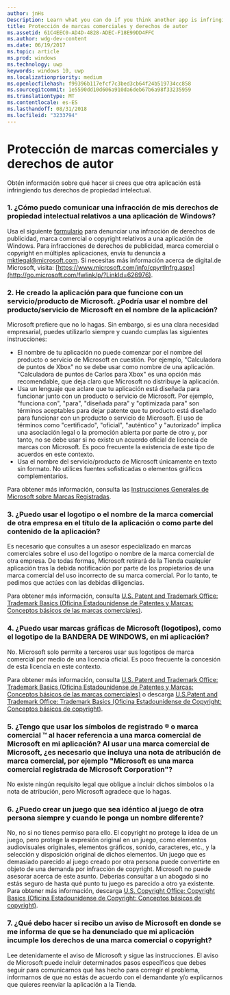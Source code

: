 ```yaml
---
author: jnHs
Description: Learn what you can do if you think another app is infringing on your intellectual property rights.
title: Protección de marcas comerciales y derechos de autor
ms.assetid: 61C4EEC0-AD4D-4828-ADEC-F18E99DD4FFC
ms.author: wdg-dev-content
ms.date: 06/19/2017
ms.topic: article
ms.prod: windows
ms.technology: uwp
keywords: windows 10, uwp
ms.localizationpriority: medium
ms.openlocfilehash: f99396b117efcf7c3bed3cb64f24b519734cc858
ms.sourcegitcommit: 1e5590dd10d606a910da6deb67b6a98f33235959
ms.translationtype: MT
ms.contentlocale: es-ES
ms.lasthandoff: 08/31/2018
ms.locfileid: "3233794"
---
```

# <a name="trademark-and-copyright-protection"></a>Protección de marcas comerciales y derechos de autor


Obtén información sobre qué hacer si crees que otra aplicación está infringiendo tus derechos de propiedad intelectual.

### <a name="1-how-may-i-report-an-infringement-of-my-intellectual-property-rights-within-a-windows-app"></a>1. ¿Cómo puedo comunicar una infracción de mis derechos de propiedad intelectual relativos a una aplicación de Windows?


Usa el siguiente [formulario](http://go.microsoft.com/fwlink/p/?LinkId=273879) para denunciar una infracción de derechos de publicidad, marca comercial o copyright relativos a una aplicación de Windows. Para infracciones de derechos de publicidad, marca comercial o copyright en múltiples aplicaciones, envía tu denuncia a mktlegal@microsoft.com. Si necesitas más información acerca de digital.de Microsoft, visita: [https://www.microsoft.com/info/cpyrtInfrg.aspx](http://go.microsoft.com/fwlink/p/?LinkId=626976).

### <a name="2-i-created-my-app-to-work-with-a-microsoft-productservice-may-i-use-the-microsoft-productservice-name-in-the-name-of-my-app"></a>2. He creado la aplicación para que funcione con un servicio/producto de Microsoft. ¿Podría usar el nombre del producto/servicio de Microsoft en el nombre de la aplicación?


Microsoft prefiere que no lo hagas. Sin embargo, si es una clara necesidad empresarial, puedes utilizarlo siempre y cuando cumplas las siguientes instrucciones:

-   El nombre de tu aplicación no puede comenzar por el nombre del producto o servicio de Microsoft en cuestión. Por ejemplo, "Calculadora de puntos de Xbox" no se debe usar como nombre de una aplicación. "Calculadora de puntos de Carlos para Xbox" es una opción más recomendable, que deja claro que Microsoft no distribuye la aplicación.
-   Usa un lenguaje que aclare que tu aplicación está diseñada para funcionar junto con un producto o servicio de Microsoft. Por ejemplo, "funciona con", "para", "diseñada para" y "optimizada para" son términos aceptables para dejar patente que tu producto está diseñado para funcionar con un producto o servicio de Microsoft. El uso de términos como "certificado", "oficial", "auténtico" y "autorizado" implica una asociación legal o la promoción abierta por parte de otro y, por tanto, no se debe usar si no existe un acuerdo oficial de licencia de marcas con Microsoft. Es poco frecuente la existencia de este tipo de acuerdos en este contexto.
-   Usa el nombre del servicio/producto de Microsoft únicamente en texto sin formato. No utilices fuentes sofisticadas o elementos gráficos complementarios.

Para obtener más información, consulta las [Instrucciones Generales de Microsoft sobre Marcas Registradas](http://go.microsoft.com/fwlink/p/?LinkId=225434).

### <a name="3-is-it-ok-if-i-use-the-trademarked-name-or-logo-of-another-company-in-the-title-of-my-app-or-as-part-of-the-content-of-my-app"></a>3. ¿Puedo usar el logotipo o el nombre de la marca comercial de otra empresa en el título de la aplicación o como parte del contenido de la aplicación?


Es necesario que consultes a un asesor especializado en marcas comerciales sobre el uso del logotipo o nombre de la marca comercial de otra empresa. De todas formas, Microsoft retirará de la Tienda cualquier aplicación tras la debida notificación por parte de los propietarios de una marca comercial del uso incorrecto de su marca comercial. Por lo tanto, te pedimos que actúes con las debidas diligencias.

Para obtener más información, consulta [U.S. Patent and Trademark Office: Trademark Basics (Oficina Estadounidense de Patentes y Marcas: Conceptos básicos de las marcas comerciales)](http://go.microsoft.com/fwlink/p/?LinkId=225271).

### <a name="4-may-i-use-microsofts-graphical-trademarks-logos-such-as-the-windows-flag-logo-in-my-app"></a>4. ¿Puedo usar marcas gráficas de Microsoft (logotipos), como el logotipo de la BANDERA DE WINDOWS, en mi aplicación?


No. Microsoft solo permite a terceros usar sus logotipos de marca comercial por medio de una licencia oficial. Es poco frecuente la concesión de esta licencia en este contexto.

Para obtener más información, consulta [U.S. Patent and Trademark Office: Trademark Basics (Oficina Estadounidense de Patentes y Marcas: Conceptos básicos de las marcas comerciales)](http://go.microsoft.com/fwlink/p/?LinkId=225271) o descarga [U.S.Patent and Trademark Office: Trademark Basics (Oficina Estadounidense de Copyright: Conceptos básicos de copyright)](http://go.microsoft.com/fwlink/p/?LinkID=225273).

### <a name="5-do-i-need-to-use-registered--or-trademark--symbols-when-i-refer-to-a-microsoft-trademark-in-my-app-and-must-i-when-using-a-microsoft-trademark-place-a-trademark-attribution-notice-in-my-app-for-example-microsoft-is-a-registered-trademark-of-the-microsoft-corporation"></a>5. ¿Tengo que usar los símbolos de registrado ® o marca comercial ™ al hacer referencia a una marca comercial de Microsoft en mi aplicación? Al usar una marca comercial de Microsoft, ¿es necesario que incluya una nota de atribución de marca comercial, por ejemplo "Microsoft es una marca comercial registrada de Microsoft Corporation"?


No existe ningún requisito legal que obligue a incluir dichos símbolos o la nota de atribución, pero Microsoft agradece que lo hagas.

### <a name="6-is-it-ok-if-i-make-a-game-that-is-identical-to-someone-elses-game-as-long-as-i-change-the-name"></a>6. ¿Puedo crear un juego que sea idéntico al juego de otra persona siempre y cuando le ponga un nombre diferente?


No, no si no tienes permiso para ello. El copyright no protege la idea de un juego, pero protege la expresión original en un juego, como elementos audiovisuales originales, elementos gráficos, sonido, caracteres, etc., y la selección y disposición original de dichos elementos. Un juego que es demasiado parecido al juego creado por otra persona puede convertirte en objeto de una demanda por infracción de copyright. Microsoft no puede asesorar acerca de este asunto. Deberías consultar a un abogado si no estás seguro de hasta qué punto tu juego es parecido a otro ya existente. Para obtener más información, descarga [U.S. Copyright Office: Copyright Basics (Oficina Estadounidense de Copyright: Conceptos básicos de copyright)](http://go.microsoft.com/fwlink/p/?LinkID=225273).

### <a name="7-what-should-i-do-if-i-get-a-notice-from-microsoft-telling-me-it-has-received-a-complaint-that-my-app-infringes-a-trademark-or-copyright"></a>7. ¿Qué debo hacer si recibo un aviso de Microsoft en donde se me informa de que se ha denunciado que mi aplicación incumple los derechos de una marca comercial o copyright?


Lee detenidamente el aviso de Microsoft y sigue las instrucciones. El aviso de Microsoft puede incluir determinados pasos específicos que debes seguir para comunicarnos qué has hecho para corregir el problema, informarnos de que no estás de acuerdo con el demandante y/o explicarnos que quieres reenviar la aplicación a la Tienda.

 

 





